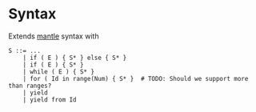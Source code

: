# Syntax
Extends [mantle](https://github.com/phanrahan/mantle) syntax with
```
S ::= ...
    | if ( E ) { S* } else { S* }
    | if ( E ) { S* }
    | while ( E ) { S* }
    | for ( Id in range(Num) { S* }  # TODO: Should we support more than ranges?
    | yield
    | yield from Id
```
